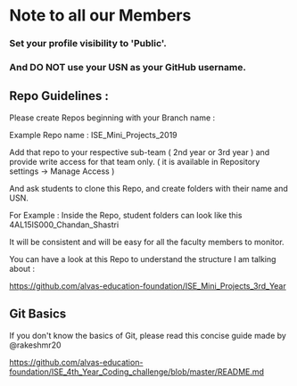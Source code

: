 # Note to all our Members

### Set your profile visibility to 'Public'. 
### And DO NOT use your USN as your GitHub username.

## Repo Guidelines :
Please create Repos beginning with your Branch name :

Example Repo name : ISE_Mini_Projects_2019

Add that repo to your respective sub-team ( 2nd year or 3rd year ) and provide write access for that team only.
( it is available in Repository settings -> Manage Access )

And ask students to clone this Repo, and create folders with their name and USN.

For Example :
Inside the Repo, student folders can look like this
4AL15IS000_Chandan_Shastri

It will be consistent and will be easy for all the faculty members to monitor.

You can have a look at this Repo to understand the structure I am talking about :

https://github.com/alvas-education-foundation/ISE_Mini_Projects_3rd_Year

## Git Basics 

If you don't know the basics of Git, please read this concise guide made by @rakeshmr20 

https://github.com/alvas-education-foundation/ISE_4th_Year_Coding_challenge/blob/master/README.md 
